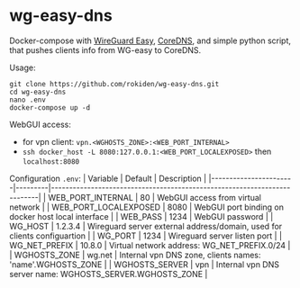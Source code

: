 # wg-easy-dns
Docker-compose with [WireGuard Easy](https://github.com/wg-easy/wg-easy), [CoreDNS](https://github.com/coredns/coredns), and simple python script, that pushes clients info from WG-easy to CoreDNS.

Usage:
```
git clone https://github.com/rokiden/wg-easy-dns.git
cd wg-easy-dns
nano .env
docker-compose up -d
```
WebGUI access:
- for vpn client: `vpn.<WGHOSTS_ZONE>:<WEB_PORT_INTERNAL>`
- `ssh docker_host -L 8080:127.0.0.1:<WEB_PORT_LOCALEXPOSED>` then `localhost:8080`

Configuration `.env`:
| Variable              | Default | Description                                                              |
|-----------------------|---------|--------------------------------------------------------------------------|
| WEB_PORT_INTERNAL     | 80      | WebGUI access from virtual network                                       |
| WEB_PORT_LOCALEXPOSED | 8080    | WebGUI port binding on docker host local interface                       |
| WEB_PASS              | 1234    | WebGUI password                                                          |
| WG_HOST               | 1.2.3.4 | Wireguard server external address/domain, used for clients configuartion |
| WG_PORT               | 1234    | Wireguard server listen port                                             |
| WG_NET_PREFIX         | 10.8.0  | Virtual network address:  WG_NET_PREFIX.0/24                             |
| WGHOSTS_ZONE          | wg.net  | Internal vpn DNS zone, clients names: 'name'.WGHOSTS_ZONE                |
| WGHOSTS_SERVER        | vpn     | Internal vpn DNS server name: WGHOSTS_SERVER.WGHOSTS_ZONE                |
